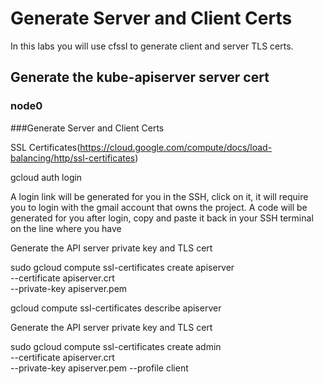 # Generate Server and Client Certs

In this labs you will use cfssl to generate client and server TLS certs.

## Generate the kube-apiserver server cert

### node0




###Generate Server and Client Certs

SSL Certificates(https://cloud.google.com/compute/docs/load-balancing/http/ssl-certificates)

gcloud auth login

A login link will be generated for you in the SSH, click on it, it will require you to login with the gmail account that owns the project. A code will be generated for you after login, copy and paste it back in your SSH terminal on the line where you have

Generate the API server private key and TLS cert

sudo gcloud compute ssl-certificates create apiserver \
     --certificate apiserver.crt \
     --private-key apiserver.pem


gcloud compute ssl-certificates describe apiserver

Generate the API server private key and TLS cert

sudo gcloud compute ssl-certificates create admin \
     --certificate apiserver.crt \
     --private-key apiserver.pem
     --profile client








